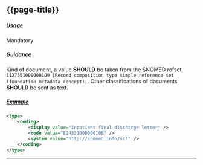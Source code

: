 ## {{page-title}}

<h5><ins>Usage</ins></h5>

<span class="mro-circle mandatory" title="Mandatory"></span> Mandatory

<h5><ins>Guidance</ins></h5>

Kind of document, a value **SHOULD** be taken from the SNOMED refset `1127551000000109 |Record composition type simple reference set (foundation metadata concept)|`. Other classifications of documents **SHOULD** be sent as text.

<h5><ins>Example</ins></h5>

```xml
<type>
    <coding>
        <display value="Inpatient final discharge letter" />
        <code value="824331000000106" />
        <system value="http://snomed.info/sct" />
    </coding>
</type>
```

---
